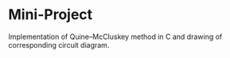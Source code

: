 # Mini-Project
Implementation of Quine–McCluskey method in C and drawing of corresponding circuit diagram.
